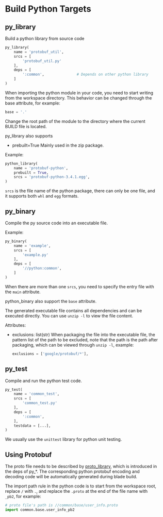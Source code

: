 # Build Python Targets #

## py_library ##

Build a python library from source code

```python
py_library(
    name = 'protobuf_util',
    srcs = [
        'protobuf_util.py'
    ],
    deps = [
        ':common',               # Depends on other python library
    ]
)
```

When importing the python module in your code, you need to start writing from the workspace directory.
This behavior can be changed through the base attribute, for example:

```python
base = '.'
```

Change the root path of the module to the directory where the current BUILD file is located.

py_library also supports

* prebuilt=True
  Mainly used in the zip package.

Example:

```python
python_library(
    name = 'protobuf-python',
    prebuilt = True,
    srcs = 'protobuf-python-3.4.1.egg',
)
```

`srcs` is the file name of the python package, there can only be one file, and it supports both `whl` and `egg` formats.

## py_binary ##

Compile the py source code into an executable file.

Example:

```python
py_binary(
    name = 'example',
    srcs = [
        'example.py'
    ],
    deps = [
        '//python:common',
    ]
)
```

When there are more than one `srcs`, you need to specify the entry file with the `main` attribute.

python_binary also support the `base` attribute.

The generated executable file contains all dependencies and can be executed directly. You can use `unzip -l` to view the file content.

Attributes:

* exclusions: list(str)
  When packaging the file into the executable file, the pattern list of the path to be excluded,
  note that the path is the path after packaging, which can be viewed through `unzip -l`, example:

  ```python
  exclusions = ['google/protobuf/*'],
  ```

## py_test ##

Compile and run the python test code.

```python
py_test(
    name = 'common_test',
    srcs = [
        'common_test.py'
    ],
    deps = [
        ':common',
    ],
    testdata = [...],
)
```

We usually use the `unittest` library for python unit testing.

## Using Protobuf ##

The proto file needs to be described by [proto_library](idl.md#proto_library), which is introduced in the deps of py_*.
The corresponding python protobuf encoding and decoding code will be automatically generated during blade build.

The import path rule in the python code is to start from the workspace root, replace `/` with `.`,
and replace the `.proto` at the end of the file name with `_pb2`, for example:

```python
# proto file's path is //common/base/user_info.proto
import common.base.user_info_pb2
```
